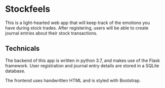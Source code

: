 # Stockfeels
This is a light-hearted web app that will keep track of the emotions you have during stock trades. After registering, users will be able to create journal entries about their stock transactions.



## Technicals
The backend of this app is written in python 3.7, and makes use of the Flask framework. User registration and journal entry details are stored in a SQLite database.

The frontend uses handwritten HTML and is styled with Bootstrap.
